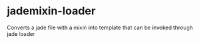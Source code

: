 # jademixin-loader
Converts a jade file with a mixin into template that can be invoked through jade loader
